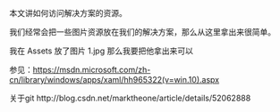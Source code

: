 本文讲如何访问解决方案的资源。

我们经常会把一些图片资源放在我们的解决方案，那么从这里拿出来很简单。

我在 Assets 放了图片 1.jpg 那么我要把他拿出来可以




参见：https://msdn.microsoft.com/zh-cn/library/windows/apps/xaml/hh965322(v=win.10).aspx



关于git http:\/\/blog.csdn.net\/marktheone\/article\/details\/52062888

